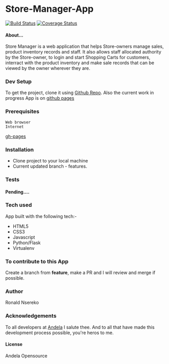 # Store-Manager-App

[![Build Status](https://travis-ci.org/codjoero/Userprofile.svg?branch=user-register-160784779)](https://travis-ci.org/codjoero/Userprofile)
[![Coverage Status](https://coveralls.io/repos/github/codjoero/Store-Manager-App/badge.svg?branch=ch-project-adjustments-161335874)](https://coveralls.io/github/codjoero/Store-Manager-App?branch=ch-project-adjustments-161335874)
#### About...

Store Manager is a web application that helps Store-owners manage sales, product inventory records and staff.
It also allows staff allocated authority by the Store-owner, to login and start Shopping Carts for customers, interract with the product inventory and make sale records that can be viewed by the owner wherever they are.
### Dev Setup
To get the project, clone it using [Github Repo](https://github.com/codjoero/Store-Manager-App). Also the current work in progress App is on [github pages](https://codjoero.github.io/Store-Manager-App/)

### Prerequisites

    Web browser
    Internet

[gh-pages](https://codjoero.github.io/Store-Manager-App/)
### Installation
   * Clone project to your local machine
   * Current updated branch - features.

### Tests
#### Pending....

### Tech used 
App built with the following tech:-
   * HTML5 
   * CSS3
   * Javascript
   * Python/Flask
   * Virtualenv

### To contribute to this App
Create a branch from **feature**, make a PR and I will review and merge if possible.
### Author
Ronald Nsereko
### Acknowledgements
To all developers at [Andela](https://andela.com) I salute thee. And to all that have made this development process possible, you're heros to me.

#### License
Andela Opensource
